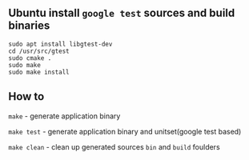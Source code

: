 ## Ubuntu install `google test` sources and build binaries

```
sudo apt install libgtest-dev
cd /usr/src/gtest
sudo cmake .
sudo make
sudo make install
```

## How to

`make` - generate application binary

`make test` - generate application binary and unitset(google test based)

`make clean` - clean up generated sources `bin` and `build` foulders
